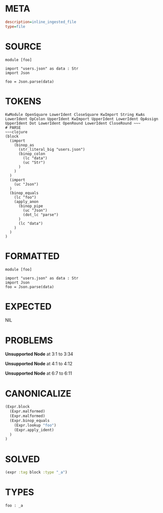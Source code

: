 # META
~~~ini
description=inline_ingested_file
type=file
~~~
# SOURCE
~~~roc
module [foo]

import "users.json" as data : Str
import Json

foo = Json.parse(data)
~~~
# TOKENS
~~~text
KwModule OpenSquare LowerIdent CloseSquare KwImport String KwAs LowerIdent OpColon UpperIdent KwImport UpperIdent LowerIdent OpAssign UpperIdent Dot LowerIdent OpenRound LowerIdent CloseRound ~~~
# PARSE
~~~clojure
(block
  (import
    (binop_as
      (str_literal_big "users.json")
      (binop_colon
        (lc "data")
        (uc "Str")
      )
    )
  )
  (import
    (uc "Json")
  )
  (binop_equals
    (lc "foo")
    (apply_anon
      (binop_pipe
        (uc "Json")
        (dot_lc "parse")
      )
      (lc "data")
    )
  )
)
~~~
# FORMATTED
~~~roc
module [foo]

import "users.json" as data : Str
import Json
foo = Json.parse(data)
~~~
# EXPECTED
NIL
# PROBLEMS
**Unsupported Node**
at 3:1 to 3:34

**Unsupported Node**
at 4:1 to 4:12

**Unsupported Node**
at 6:7 to 6:11

# CANONICALIZE
~~~clojure
(Expr.block
  (Expr.malformed)
  (Expr.malformed)
  (Expr.binop_equals
    (Expr.lookup "foo")
    (Expr.apply_ident)
  )
)
~~~
# SOLVED
~~~clojure
(expr :tag block :type "_a")
~~~
# TYPES
~~~roc
foo : _a
~~~
